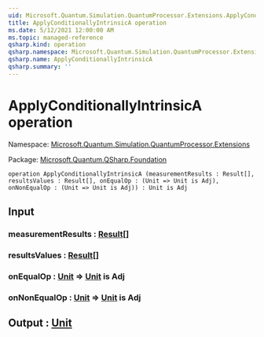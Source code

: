 ```yaml
---
uid: Microsoft.Quantum.Simulation.QuantumProcessor.Extensions.ApplyConditionallyIntrinsicA
title: ApplyConditionallyIntrinsicA operation
ms.date: 5/12/2021 12:00:00 AM
ms.topic: managed-reference
qsharp.kind: operation
qsharp.namespace: Microsoft.Quantum.Simulation.QuantumProcessor.Extensions
qsharp.name: ApplyConditionallyIntrinsicA
qsharp.summary: ''
---
```


# ApplyConditionallyIntrinsicA operation

Namespace: [Microsoft.Quantum.Simulation.QuantumProcessor.Extensions](xref:Microsoft.Quantum.Simulation.QuantumProcessor.Extensions)

Package: [Microsoft.Quantum.QSharp.Foundation](https://nuget.org/packages/Microsoft.Quantum.QSharp.Foundation)




```qsharp
operation ApplyConditionallyIntrinsicA (measurementResults : Result[], resultsValues : Result[], onEqualOp : (Unit => Unit is Adj), onNonEqualOp : (Unit => Unit is Adj)) : Unit is Adj
```


## Input

### measurementResults : [Result](xref:microsoft.quantum.qsharp.valueliterals#result-literal)[]




### resultsValues : [Result](xref:microsoft.quantum.qsharp.valueliterals#result-literal)[]




### onEqualOp : [Unit](xref:microsoft.quantum.qsharp.valueliterals#unit-literal) => [Unit](xref:microsoft.quantum.qsharp.valueliterals#unit-literal)  is Adj




### onNonEqualOp : [Unit](xref:microsoft.quantum.qsharp.valueliterals#unit-literal) => [Unit](xref:microsoft.quantum.qsharp.valueliterals#unit-literal)  is Adj





## Output : [Unit](xref:microsoft.quantum.qsharp.valueliterals#unit-literal)

